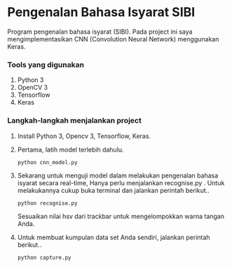 # Pengenalan Bahasa Isyarat SIBI
Program pengenalan bahasa isyarat (SIBI).
Pada project ini saya mengimplementasikan CNN (Convolution Neural Network) menggunakan Keras.

### Tools yang digunakan
1. Python 3
2. OpenCV 3
3. Tensorflow
4. Keras

### Langkah-langkah menjalankan project
1. Install Python 3, Opencv 3, Tensorflow, Keras.
2. Pertama, latih model terlebih dahulu.
    ```
    python cnn_model.py
    ```
2. Sekarang untuk menguji model dalam melakukan pengenalan bahasa isyarat secara real-time, Hanya perlu menjalankan recognise.py . Untuk melakukannya cukup buka terminal dan jalankan perintah berikut..
    ```
    python recognise.py
    ```
    Sesuaikan nilai hsv dari trackbar untuk mengelompokkan warna tangan Anda.

3. Untuk membuat kumpulan data set Anda sendiri, jalankan perintah berikut..
    ```
    python capture.py
    ```





